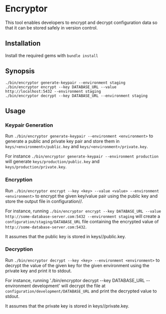 # Encryptor

This tool enables developers to encrypt and decrypt configuration data so that it can be stored safely in version control.

## Installation

Install the required gems with `bundle install`

## Synopsis

```
./bin/encryptor generate-keypair --environment staging
./bin/encryptor encrypt --key DATABASE_URL --value http://localhost:5432 --environment staging
./bin/encryptor decrypt --key DATABASE_URL --environment staging
```

## Usage

### Keypair Generation

Run `./bin/encryptor generate-keypair --environment <environment>` to generate a public and private key pair and store them in `keys/<environment>/public.key` and `keys/<environment>/private.key`.

For instance `./bin/encryptor generate-keypair --environment production` will generate `keys/production/public.key` and `keys/production/private.key`.

### Encryption

Run `./bin/encryptor encrypt --key <key> --value <value> --environment <environment>` to encrypt the given key/value pair using the public key and store the output file in configuration/<environment>/<key>.

For instance, running `./bin/encryptor encrypt --key DATABASE_URL --value http://some-database-server.com:5432 --environment staging` will create a `configuration/staging/DATABASE_URL` file containing the encrypted value of `http://some-database-server.com:5432`.

It assumes that the public key is stored in keys/<environment>/public.key.

### Decryption

Run `./bin/encryptor decrypt --key <key> --environment <environment>` to decrypt the value of the given key for the given environment using the private key and print it to stdout.

For instance, running './bin/encryptor decrypt --key DATABASE_URL --environment development' will decrypt the file at `configuration/development/DATABASE_URL` and print the decrypted value to stdout.

It assumes that the private key is stored in keys/<environment>/private.key.
